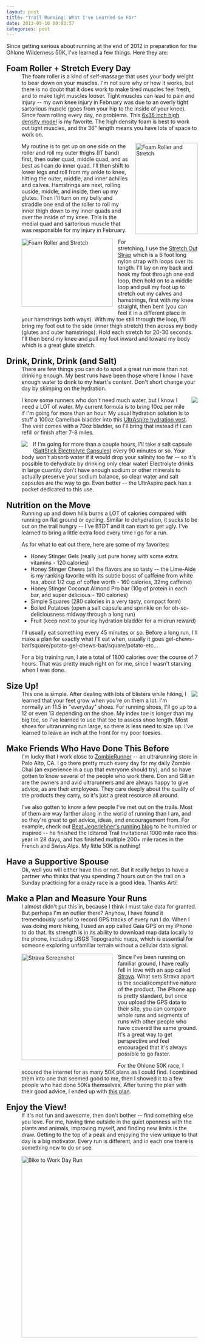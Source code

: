 ```yaml
---
layout: post
title: "Trail Running: What I've Learned So Far"
date: 2013-05-10 00:03:57
categories: post
---
```

<style>
dl.running_entry dt {
  font-size:150%;
  font-weight:bold;
  margin-top:1em;
  clear: left;
}
img.float_right {
  float:right;
  margin-left:1em;
  margin-bottom:1em;
}
img.float_left {
  float:left;
  margin-right:1em;
  margin-bottom:1em;
}
</style>
Since getting serious about running at the end of 2012 in preparation for the Ohlone Wilderness 50K, I've learned a few things.  Here they are:
<dl class="running_entry">
  <dt>Foam Roller + Stretch Every Day</dt>
  <dd>The foam roller is a kind of self-massage that uses your body weight to bear down on your muscles.  I'm not sure why or how it works, but there is no doubt that it does work to make tired muscles feel fresh, and to make tight muscles looser.  Tight muscles can lead to pain and injury -- my own knee injury in February was due to an overly tight sartorious muscle (goes from your hip to the inside of your knee).  Since foam rolling every day, no problems.  This <a href="http://www.amazon.com/Black-High-Density-Foam-Rollers/dp/B0040NJOA0">6x36 inch high density model</a> is my favorite.  The high density foam is best to work out tight muscles, and the 36" length means you have lots of space to work on.

<a href="http://www.flickr.com/photos/thenobot/8724032635/" title="Foam Roller and Stretch by thenobot, on Flickr"><img src="http://farm8.staticflickr.com/7370/8724032635_0ea10ca93f_m.jpg" width="164" height="240" alt="Foam Roller and Stretch" class="float_right"></a>My routine is to get up on one side on the roller and roll my outer thighs (IT band) first, then outer quad, middle quad, and as best as I can do inner quad.  I'll then shift to lower legs and roll from my ankle to knee, hitting the outer, middle, and inner achilles and calves.  Hamstrings are next, rolling ouside, middle, and inside, then up my glutes.  Then I'll turn on my belly and straddle one end of the roller to roll my inner thigh down to my inner quads and over the inside of my knee.  This is the medial quad and sartorious muscle that was responsible for my injury in February.

<a href="http://www.flickr.com/photos/thenobot/8724032783/" title="Foam Roller and Stretch by thenobot, on Flickr"><img src="http://farm8.staticflickr.com/7302/8724032783_d14c9697b5_m.jpg" width="240" height="179" alt="Foam Roller and Stretch" class="float_left"></a>For stretching, I use the <a href="http://www.amazon.com/Stretch-Out-Strap-New-Instructional-booklet/dp/B00065X222/ref=pd_bxgy_hpc_img_z">Stretch Out Strap</a> which is a 6 foot long nylon strap with loops over its length.  I'll lay on my back and hook my foot through one end loop, then hold on to a middle loop and pull my foot up to stretch out my calves and hamstrings, first with my knee straight, then bent (you can feel it in a different place in your hamstrings both ways).  With my toe still through the loop, I'll bring my foot out to the side (inner thigh stretch) then across my body (glutes and outer hamstrings).  Hold each stretch for 20-30 seconds.  I'll then bend my knee and pull my foot inward and toward my body which is a great glute stretch.
</dd>
<dt>Drink, Drink, Drink (and Salt)</dt>
<dd>There are few things you can do to spoil a great run more than not drinking enough.  My best runs have been those where I know I have enough water to drink to my heart's content.  Don't short change your day by skimping on the hydration.

<img src="/omega_blue.jpg" class="float_right"/>I know some runners who don't need much water, but I know I need a LOT of water.  My current formula is to bring 10oz per mile if I'm going for more than an hour.  My usual hydration solution is to stuff a 100oz Camelbak bladder into this <a href="http://www.zombierunner.com/store/brands/ultraspire/packs/product3998.html">UltrAspire hydration vest</a>.  The vest comes with a 70oz bladder, so I'll bring that instead if I can refill or finish after 7-8 miles.

<img src="/saltstick_caps_bottle.jpg" class="float_left"/>If I'm going for more than a couple hours, I'll take a salt capsule (<a href="http://www.zombierunner.com/store/product351.html">SaltStick Electrolyte Capsules</a>) every 90 minutes or so.  Your body won't absorb water if it would drop your salinity too far -- so it's possible to dehydrate by drinking only clear water!  Electrolyte drinks in large quantity don't have enough sodium or other minerals to actually preserve your sodium balance, so clear water and salt capsules are the way to go.  Even better -- the UltrAspire pack has a pocket dedicated to  this use.  
</dd>
<dt>Nutrition on the Move</dt>
<dd>
Running up and down hills burns a LOT of calories compared with running on flat ground or cycling.  Similar to dehydration, it sucks to be out on the trail hungry -- I've BTDT and it can start to get ugly.  I've learned to bring a little extra food every time I go for a run.

As for what to eat out there, here are some of my favorites:
<ul>
<li>Honey Stinger Gels (really just pure honey with some extra vitamins - 120 calories)</li>
<li>Honey Stinger Chews (all the flavors are so tasty -- the Lime-Aide is my ranking favorite with its subtle boost of caffeine from white tea, about 1/2 cup of coffee worth - 160 calories, 32mg caffeine)</li>
<li>Honey Stinger Coconut Almond Pro bar (10g of protein in each bar, and super delicious - 190 calories)</li>
<li>Simple Squares (280 calories in a very tasty, compact form)</li>
<li>Boiled Potatoes (open a salt capsule and sprinkle on for oh-so-deliciousness midway through a long run)</li>
<li>Fruit (keep next to your icy hydration bladder for a midrun reward)</li>
</ul>
I'll usually eat something every 45 minutes or so.  Before a long run, I'll make a plan for exactly what I'll eat when, usually it goes gel-chews-bar/square/potato-gel-chews-bar/square/potato-etc...

For a big training run, I ate a total of 1800 calories over the course of 7 hours.  That was pretty much right on for me, since I wasn't starving when I was done.
</dd>
<dt>Size Up!</dt>
<dd>
<img src="/sense_ultra_racing_red_black_top.jpg" class="float_right"/>This one is simple.  After dealing with lots of blisters while hiking, I learned that your feet grow when you're on them a lot.  I'm normally an 11.5 in "everyday" shoes.  For running shoes, I'll go up to a 12 or even 13 depending on the shoe.  My index toe is longer than my big toe, so I've learned to use that toe to assess shoe length.  Most shoes for ultrarunning run large, so there is less need to size up.  I've learned to leave an inch at the front for my poor toesies.
</dd>
<dt>Make Friends Who Have Done This Before</dt>
<dd>
I'm lucky that I work close to <a href="http://www.zombierunner.com/">ZombieRunner</a> -- an ultrarunning store in Palo Alto, CA.  I go there pretty much every day for my daily Zombie Chai (an experience in a cup that everyone should try), and so have gotten to know several of the people who work there.  Don and Gillian are the owners and avid ultrarunners and are always happy to give advice, as are their employees.  They care deeply about the quality of the products they carry, so it's just a great resource all around.

I've also gotten to know a few people I've met out on the trails.  Most of them are way farther along in the world of running than I am, and so they're great to get advice, ideas, and encouragement from.  For example, check out <a href="http://beultra.com/wordpress/">Beat Jegerlehner's running blog</a> to be humbled or inspired -- he finished the Iditarod Trail Invitational 1000 mile race this year in 28 days, and has finished multiple 200+ mile races in the French and Swiss Alps.  My little 50K is nothing!
</dd>
<dt>Have a Supportive Spouse</dt>
<dd>
Ok, well you will either have this or not.  But it really helps to have a partner who thinks that you spending 7 hours out on the trail on a Sunday practicing for a crazy race is a good idea.  Thanks Arti!
</dd>
<dt>Make a Plan and Measure Your Runs</dt>
<dd>
I almost didn't put this in, because I think I must take data for granted.  But perhaps I'm an outlier there?  Anyhow, I have found it tremendously useful to record GPS tracks of every run I do.  When I was doing more hiking, I used an app called Gaia GPS on my iPhone to do that.  Its strength is in its ability to download map data locally to the phone, including USGS Topographic maps, which is essential for someone exploring unfamiliar terrain without a cellular data signal.  

<a href="http://www.flickr.com/photos/thenobot/8724184805/" title="Strava Screenshot by thenobot, on Flickr"><img src="http://farm8.staticflickr.com/7317/8724184805_ff186b9040_n.jpg" width="240" height="280" alt="Strava Screenshot" class="float_left"></a>Since I've been running on familiar ground, I have really fell in love with an app called <a href="http://www.strava.com/">Strava</a>.  What sets Strava apart is the social/competitive nature of the product.  The iPhone app is pretty standard, but once you upload the GPS data to their site, you can compare whole runs and segments of runs with other people who have covered the same ground.  It's a great way to get perspective and feel encouraged that it's always possible to go faster.

For the Ohlone 50K race, I scoured the internet for as many 50K plans as I could find.  I combined them into one that seemed good to me, then I showed it to a few people who had done 50Ks themselves.  After tuning the plan with their good advice, I ended up with <a href="https://docs.google.com/spreadsheet/ccc?key=0Av7-a2OfybnddENwQ1ljVnAwdTUwWDQySE9SNGs5RXc#gid=0">this plan</a>.
</dd>
<dt>Enjoy the View!</dt>
<dd>If it's not fun and awesome, then don't bother -- find something else you love.  For me, having time outside in the quiet openness with the plants and animals, improving myself, and finding new limits is the draw.  Getting to the top of a peak and enjoying the view unique to that day is a big motivator.  Every run is different, and in each one there is something new to do or see.

<a href="http://www.flickr.com/photos/thenobot/8724032411/" title="Bike to Work Day Run by thenobot, on Flickr"><img src="http://farm8.staticflickr.com/7307/8724032411_bd14555449_z.jpg" width="640" height="478" alt="Bike to Work Day Run"></a>


